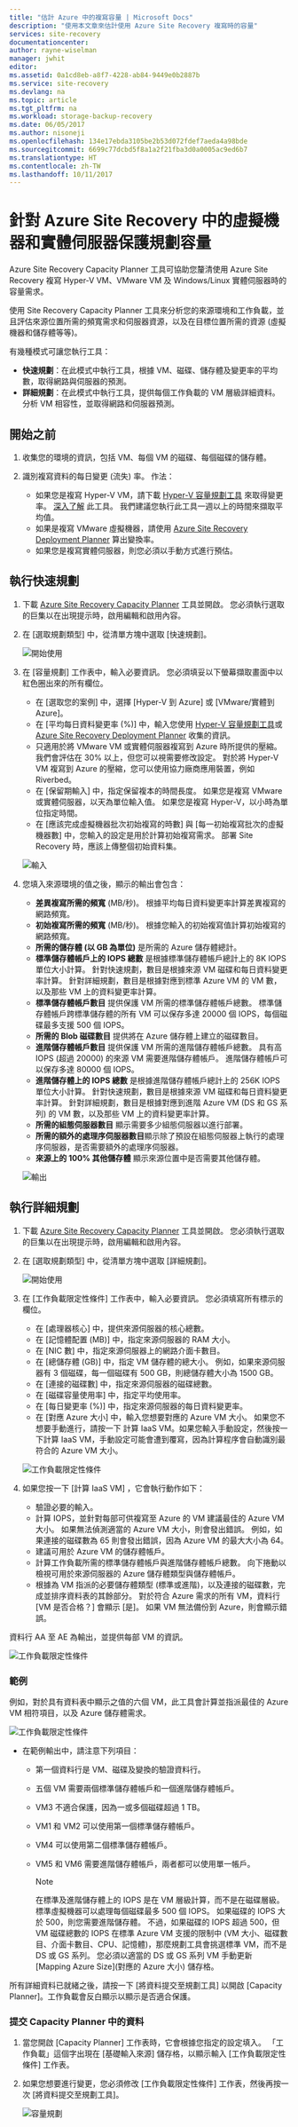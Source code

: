 ```yaml
---
title: "估計 Azure 中的複寫容量 | Microsoft Docs"
description: "使用本文章來估計使用 Azure Site Recovery 複寫時的容量"
services: site-recovery
documentationcenter: 
author: rayne-wiselman
manager: jwhit
editor: 
ms.assetid: 0a1cd8eb-a8f7-4228-ab84-9449e0b2887b
ms.service: site-recovery
ms.devlang: na
ms.topic: article
ms.tgt_pltfrm: na
ms.workload: storage-backup-recovery
ms.date: 06/05/2017
ms.author: nisoneji
ms.openlocfilehash: 134e17ebda3105be2b53d072fdef7aeda4a98bde
ms.sourcegitcommit: 6699c77dcbd5f8a1a2f21fba3d0a0005ac9ed6b7
ms.translationtype: HT
ms.contentlocale: zh-TW
ms.lasthandoff: 10/11/2017
---
```

# <a name="plan-capacity-for-protecting-virtual-machines-and-physical-servers-in-azure-site-recovery"></a>針對 Azure Site Recovery 中的虛擬機器和實體伺服器保護規劃容量

Azure Site Recovery Capacity Planner 工具可協助您釐清使用 Azure Site Recovery 複寫 Hyper-V VM、VMware VM 及 Windows/Linux 實體伺服器時的容量需求。

使用 Site Recovery Capacity Planner 工具來分析您的來源環境和工作負載，並且評估來源位置所需的頻寬需求和伺服器資源，以及在目標位置所需的資源 (虛擬機器和儲存體等等)。

有幾種模式可讓您執行工具：

* **快速規劃**：在此模式中執行工具，根據 VM、磁碟、儲存體及變更率的平均數，取得網路與伺服器的預測。
* **詳細規劃**：在此模式中執行工具，提供每個工作負載的 VM 層級詳細資料。 分析 VM 相容性，並取得網路和伺服器預測。

## <a name="before-you-start"></a>開始之前


1. 收集您的環境的資訊，包括 VM、每個 VM 的磁碟、每個磁碟的儲存體。
2. 識別複寫資料的每日變更 (流失) 率。 作法：

   * 如果您是複寫 Hyper-V VM，請下載 [Hyper-V 容量規劃工具](https://www.microsoft.com/download/details.aspx?id=39057) 來取得變更率。 [深入了解](site-recovery-capacity-planning-for-hyper-v-replication.md) 此工具。 我們建議您執行此工具一週以上的時間來擷取平均值。
   * 如果是複寫 VMware 虛擬機器，請使用 [Azure Site Recovery Deployment Planner](./site-recovery-deployment-planner.md) 算出變換率。
   * 如果您是複寫實體伺服器，則您必須以手動方式進行預估。

## <a name="run-the-quick-planner"></a>執行快速規劃
1. 下載 [Azure Site Recovery Capacity Planner](http://aka.ms/asr-capacity-planner-excel) 工具並開啟。 您必須執行選取的巨集以在出現提示時，啟用編輯和啟用內容。
2. 在 [選取規劃類型] 中，從清單方塊中選取 [快速規劃]。

   ![開始使用](./media/site-recovery-capacity-planner/getting-started.png)
3. 在 [容量規劃]  工作表中，輸入必要資訊。 您必須填妥以下螢幕擷取畫面中以紅色圈出來的所有欄位。

   * 在 [選取您的案例] 中，選擇 [Hyper-V 到 Azure] 或 [VMware/實體到 Azure]。
   * 在 [平均每日資料變更率 (%)] 中，輸入您使用 [Hyper-V 容量規劃工具](site-recovery-capacity-planning-for-hyper-v-replication.md)或 [Azure Site Recovery Deployment Planner](./site-recovery-deployment-planner.md) 收集的資訊。  
   *  只適用於將 VMware VM 或實體伺服器複寫到 Azure 時所提供的壓縮。 我們會評估在 30% 以上，但您可以視需要修改設定。 對於將 Hyper-V VM 複寫到 Azure 的壓縮，您可以使用協力廠商應用裝置，例如 Riverbed。
   * 在 [保留期輸入] 中，指定保留複本的時間長度。 如果您是複寫 VMware 或實體伺服器，以天為單位輸入值。 如果您是複寫 Hyper-V，以小時為單位指定時間。
   * 在 [應該完成虛擬機器批次初始複寫的時數] 與 [每一初始複寫批次的虛擬機器數] 中，您輸入的設定是用於計算初始複寫需求。  部署 Site Recovery 時，應該上傳整個初始資料集。

   ![輸入](./media/site-recovery-capacity-planner/inputs.png)
4. 您填入來源環境的值之後，顯示的輸出會包含：

   * **差異複寫所需的頻寬** (MB/秒)。 根據平均每日資料變更率計算差異複寫的網路頻寬。
   * **初始複寫所需的頻寬** (MB/秒)。 根據您輸入的初始複寫值計算初始複寫的網路頻寬。
   * **所需的儲存體 (以 GB 為單位)** 是所需的 Azure 儲存體總計。
   * **標準儲存體帳戶上的 IOPS 總數** 是根據標準儲存體帳戶總計上的 8K IOPS 單位大小計算。  針對快速規劃，數目是根據來源 VM 磁碟和每日資料變更率計算。 針對詳細規劃，數目是根據對應到標準 Azure VM 的 VM 數，以及那些 VM 上的資料變更率計算。
   * **標準儲存體帳戶數目** 提供保護 VM 所需的標準儲存體帳戶總數。 標準儲存體帳戶跨標準儲存體的所有 VM 可以保存多達 20000 個 IOPS，每個磁碟最多支援 500 個 IOPS。
   * **所需的 Blob 磁碟數目** 提供將在 Azure 儲存體上建立的磁碟數目。
   * **進階儲存體帳戶數目** 提供保護 VM 所需的進階儲存體帳戶總數。 具有高 IOPS (超過 20000) 的來源 VM 需要進階儲存體帳戶。 進階儲存體帳戶可以保存多達 80000 個 IOPS。
   * **進階儲存體上的 IOPS 總數** 是根據進階儲存體帳戶總計上的 256K IOPS 單位大小計算。  針對快速規劃，數目是根據來源 VM 磁碟和每日資料變更率計算。 針對詳細規劃，數目是根據對應到進階 Azure VM (DS 和 GS 系列) 的 VM 數，以及那些 VM 上的資料變更率計算。
   * **所需的組態伺服器數目** 顯示需要多少組態伺服器以進行部署。
   * **所需的額外的處理序伺服器數目**顯示除了預設在組態伺服器上執行的處理序伺服器，是否需要額外的處理序伺服器。
   * **來源上的 100% 其他儲存體** 顯示來源位置中是否需要其他儲存體。

   ![輸出](./media/site-recovery-capacity-planner/output.png)

## <a name="run-the-detailed-planner"></a>執行詳細規劃

1. 下載 [Azure Site Recovery Capacity Planner](http://aka.ms/asr-capacity-planner-excel) 工具並開啟。 您必須執行選取的巨集以在出現提示時，啟用編輯和啟用內容。
2. 在 [選取規劃類型] 中，從清單方塊中選取 [詳細規劃]。

   ![開始使用](./media/site-recovery-capacity-planner/getting-started-2.png)
3. 在 [工作負載限定性條件] 工作表中，輸入必要資訊。 您必須填寫所有標示的欄位。

   * 在 [處理器核心] 中，提供來源伺服器的核心總數。
   * 在 [記憶體配置 (MB)] 中，指定來源伺服器的 RAM 大小。
   * 在 [NIC 數] 中，指定來源伺服器上的網路介面卡數目。
   * 在 [總儲存體 (GB)] 中，指定 VM 儲存體的總大小。 例如，如果來源伺服器有 3 個磁碟，每一個磁碟有 500 GB，則總儲存體大小為 1500 GB。
   * 在 [連接的磁碟數] 中，指定來源伺服器的磁碟總數。
   * 在 [磁碟容量使用率] 中，指定平均使用率。
   * 在 [每日變更率 (%)] 中，指定來源伺服器的每日資料變更率。
   * 在 [對應 Azure 大小] 中，輸入您想要對應的 Azure VM 大小。 如果您不想要手動進行，請按一下 計算 IaaS VM。如果您輸入手動設定，然後按一下計算 IaaS VM，手動設定可能會遭到覆寫，因為計算程序會自動識別最符合的 Azure VM 大小。

   ![工作負載限定性條件](./media/site-recovery-capacity-planner/workload-qualification.png)
4. 如果您按一下 [計算 IaaS VM]  ，它會執行動作如下：

   * 驗證必要的輸入。
   * 計算 IOPS，並針對每部可供複寫至 Azure 的 VM 建議最佳的 Azure VM 大小。 如果無法偵測適當的 Azure VM 大小，則會發出錯誤。 例如，如果連接的磁碟數為 65 則會發出錯誤，因為 Azure VM 的最大大小為 64。
   * 建議可用於 Azure VM 的儲存體帳戶。
   * 計算工作負載所需的標準儲存體帳戶與進階儲存體帳戶總數。 向下捲動以檢視可用於來源伺服器的 Azure 儲存體類型與儲存體帳戶。
   * 根據為 VM 指派的必要儲存體類型 (標準或進階)，以及連接的磁碟數，完成並排序資料表的其餘部分。 對於符合 Azure 需求的所有 VM，資料行 [VM 是否合格？] 會顯示 [是]。 如果 VM 無法備份到 Azure，則會顯示錯誤。

資料行 AA 至 AE 為輸出，並提供每部 VM 的資訊。

![工作負載限定性條件](./media/site-recovery-capacity-planner/workload-qualification-2.png)

### <a name="example"></a>範例
例如，對於具有資料表中顯示之值的六個 VM，此工具會計算並指派最佳的 Azure VM 相符項目，以及 Azure 儲存體需求。

![工作負載限定性條件](./media/site-recovery-capacity-planner/workload-qualification-3.png)

* 在範例輸出中，請注意下列項目：

  * 第一個資料行是 VM、磁碟及變換的驗證資料行。
  * 五個 VM 需要兩個標準儲存體帳戶和一個進階儲存體帳戶。
  * VM3 不適合保護，因為一或多個磁碟超過 1 TB。
  * VM1 和 VM2 可以使用第一個標準儲存體帳戶。
  * VM4 可以使用第二個標準儲存體帳戶。
  * VM5 和 VM6 需要進階儲存體帳戶，兩者都可以使用單一帳戶。

    > [!NOTE]
    > 在標準及進階儲存體上的 IOPS 是在 VM 層級計算，而不是在磁碟層級。 標準虛擬機器可以處理每個磁碟最多 500 個 IOPS。 如果磁碟的 IOPS 大於 500，則您需要進階儲存體。 不過，如果磁碟的 IOPS 超過 500，但 VM 磁碟總數的 IOPS 在標準 Azure VM 支援的限制中 (VM 大小、磁碟數目、介面卡數目、CPU、記憶體)，那麼規劃工具會挑選標準 VM，而不是 DS 或 GS 系列。 您必須以適當的 DS 或 GS 系列 VM 手動更新 [Mapping Azure Size]\(對應的 Azure 大小) 儲存格。


所有詳細資料已就緒之後，請按一下 [將資料提交至規劃工具] 以開啟 [Capacity Planner]。工作負載會反白顯示以顯示是否適合保護。

### <a name="submit-data-in-the-capacity-planner"></a>提交 Capacity Planner 中的資料
1. 當您開啟 [Capacity Planner]  工作表時，它會根據您指定的設定填入。 「工作負載」這個字出現在 [基礎輸入來源] 儲存格，以顯示輸入 [工作負載限定性條件] 工作表。
2. 如果您想要進行變更，您必須修改 [工作負載限定性條件] 工作表，然後再按一次 [將資料提交至規劃工具]。  

   ![容量規劃](./media/site-recovery-capacity-planner/capacity-planner.png)
